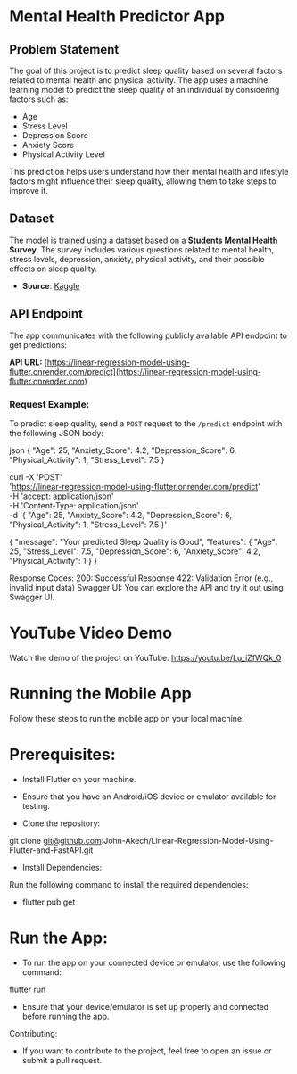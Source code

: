 # Mental Health Predictor App

## Problem Statement
The goal of this project is to predict sleep quality based on several factors related to mental health and physical activity. The app uses a machine learning model to predict the sleep quality of an individual by considering factors such as:

- Age
- Stress Level
- Depression Score
- Anxiety Score
- Physical Activity Level

This prediction helps users understand how their mental health and lifestyle factors might influence their sleep quality, allowing them to take steps to improve it.

## Dataset

The model is trained using a dataset based on a **Students Mental Health Survey**. The survey includes various questions related to mental health, stress levels, depression, anxiety, physical activity, and their possible effects on sleep quality.

- **Source**: [Kaggle](https://www.kaggle.com)

## API Endpoint

The app communicates with the following publicly available API endpoint to get predictions:

**API URL:** [https://linear-regression-model-using-flutter.onrender.com/predict](https://linear-regression-model-using-flutter.onrender.com)

### Request Example:

To predict sleep quality, send a `POST` request to the `/predict` endpoint with the following JSON body:

json
{
  "Age": 25,
  "Anxiety_Score": 4.2,
  "Depression_Score": 6,
  "Physical_Activity": 1,
  "Stress_Level": 7.5
}

curl -X 'POST' \
  'https://linear-regression-model-using-flutter.onrender.com/predict' \
  -H 'accept: application/json' \
  -H 'Content-Type: application/json' \
  -d '{
  "Age": 25,
  "Anxiety_Score": 4.2,
  "Depression_Score": 6,
  "Physical_Activity": 1,
  "Stress_Level": 7.5
}'

{
  "message": "Your predicted Sleep Quality is Good",
  "features": {
    "Age": 25,
    "Stress_Level": 7.5,
    "Depression_Score": 6,
    "Anxiety_Score": 4.2,
    "Physical_Activity": 1
  }
}

Response Codes:
200: Successful Response
422: Validation Error (e.g., invalid input data)
Swagger UI:
You can explore the API and try it out using Swagger UI.

# YouTube Video Demo

Watch the demo of the project on YouTube: https://youtu.be/Lu_iZfWQk_0

# Running the Mobile App

Follow these steps to run the mobile app on your local machine:

# Prerequisites:

- Install Flutter on your machine.

- Ensure that you have an Android/iOS device or emulator available for testing.

- Clone the repository: 

git clone git@github.com:John-Akech/Linear-Regression-Model-Using-Flutter-and-FastAPI.git

- Install Dependencies:

Run the following command to install the required dependencies:

- flutter pub get

# Run the App:

- To run the app on your connected device or emulator, use the following command:

flutter run

- Ensure that your device/emulator is set up properly and connected before running the app.

Contributing:

- If you want to contribute to the project, feel free to open an issue or submit a pull request.
